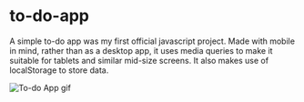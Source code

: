 # to-do-app


A simple to-do app was my first official javascript project. Made with mobile in mind, rather than as a desktop app, it uses media queries to make it suitable for tablets and similar mid-size screens. It also makes use of localStorage to store data. 

![To-do App gif](/images/app.gif)

